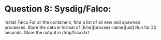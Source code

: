 # Question 8: Sysdig/Falco:

Install Falco
For all the containers, find a list of all new and spawned processes.
Store the data in format of [time][process-name][uid]
Run for 30 seconds.
Store the output in /tmp/falco.txt